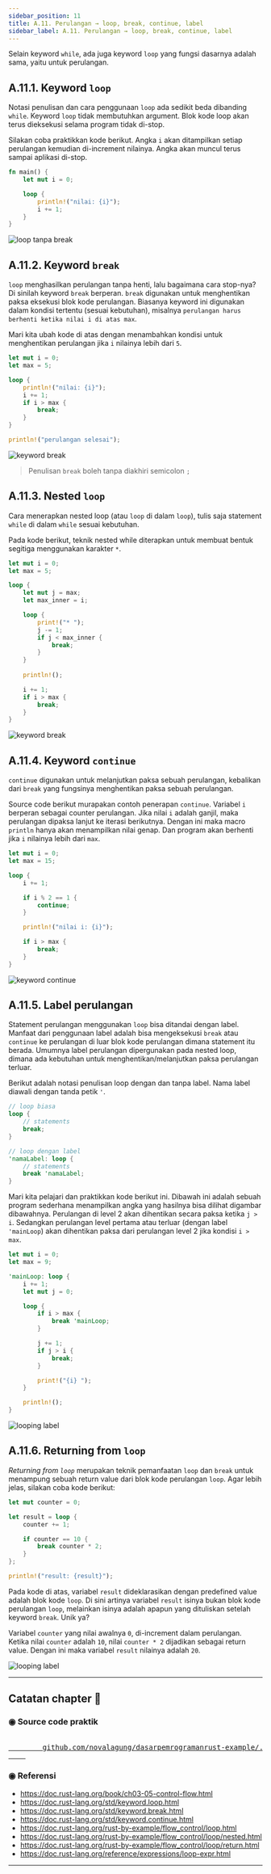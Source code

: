 ```yaml
---
sidebar_position: 11
title: A.11. Perulangan → loop, break, continue, label
sidebar_label: A.11. Perulangan → loop, break, continue, label
---
```


Selain keyword `while`, ada juga keyword `loop` yang fungsi dasarnya adalah sama, yaitu untuk perulangan.

## A.11.1. Keyword `loop`

Notasi penulisan dan cara penggunaan `loop` ada sedikit beda dibanding `while`. Keyword `loop` tidak membutuhkan argument. Blok kode loop akan terus dieksekusi selama program tidak di-stop.

Silakan coba praktikkan kode berikut. Angka `i` akan ditampilkan setiap perulangan kemudian di-increment nilainya. Angka akan muncul terus sampai aplikasi di-stop.

```rust
fn main() {
    let mut i = 0;

    loop {
        println!("nilai: {i}");
        i += 1;
    }
}
```

![loop tanpa break](img/perulangan-loop-break-continue-label-1.png)

## A.11.2. Keyword `break`

`loop` menghasilkan perulangan tanpa henti, lalu bagaimana cara stop-nya? Di sinilah keyword `break` berperan. `break` digunakan untuk menghentikan paksa eksekusi blok kode perulangan. Biasanya keyword ini digunakan dalam kondisi tertentu (sesuai kebutuhan), misalnya `perulangan harus berhenti ketika nilai i di atas max`.

Mari kita ubah kode di atas dengan menambahkan kondisi untuk menghentikan perulangan jika `i` nilainya lebih dari `5`.

```rust
let mut i = 0;
let max = 5;

loop {
    println!("nilai: {i}");
    i += 1;
    if i > max {
        break;
    }
}

println!("perulangan selesai");
```

![keyword break](img/perulangan-loop-break-continue-label-2.png)

> Penulisan `break` boleh tanpa diakhiri semicolon `;`

## A.11.3. Nested `loop`

Cara menerapkan nested loop (atau `loop` di dalam `loop`), tulis saja statement `while` di dalam `while` sesuai kebutuhan.

Pada kode berikut, teknik nested while diterapkan untuk membuat bentuk segitiga menggunakan karakter `*`.

```rust
let mut i = 0;
let max = 5;

loop {
    let mut j = max;
    let max_inner = i;

    loop {
        print!("* ");
        j -= 1;
        if j < max_inner {
            break;
        }
    }
    
    println!();

    i += 1;
    if i > max {
        break;
    }
}
```

![keyword break](img/perulangan-loop-break-continue-label-3.png)

## A.11.4. Keyword `continue`

`continue` digunakan untuk melanjutkan paksa sebuah perulangan, kebalikan dari `break` yang fungsinya menghentikan paksa sebuah perulangan.

Source code berikut murapakan contoh penerapan `continue`. Variabel `i` berperan sebagai counter perulangan. Jika nilai `i` adalah ganjil, maka perulangan dipaksa lanjut ke iterasi berikutnya. Dengan ini maka macro `println` hanya akan menampilkan nilai genap. Dan program akan berhenti jika `i` nilainya lebih dari `max`.

```rust
let mut i = 0;
let max = 15;

loop {
    i += 1;

    if i % 2 == 1 {
        continue;
    }

    println!("nilai i: {i}");

    if i > max {
        break;
    }
}
```

![keyword continue](img/perulangan-loop-break-continue-label-4.png)

## A.11.5. Label perulangan

Statement perulangan menggunakan `loop` bisa ditandai dengan label. Manfaat dari penggunaan label adalah bisa mengeksekusi `break` atau `continue` ke perulangan di luar blok kode perulangan dimana statement itu berada. Umumnya label perulangan dipergunakan pada nested loop, dimana ada kebutuhan untuk menghentikan/melanjutkan paksa perulangan terluar.

Berikut adalah notasi penulisan loop dengan dan tanpa label. Nama label diawali dengan tanda petik `'`.

```rust
// loop biasa
loop {
    // statements
    break;
}

// loop dengan label
'namaLabel: loop {
    // statements
    break 'namaLabel;
}
```

Mari kita pelajari dan praktikkan kode berikut ini. Dibawah ini adalah sebuah program sederhana menampilkan angka yang hasilnya bisa dilihat digambar dibawahnya. Perulangan di level 2 akan dihentikan secara paksa ketika `j > i`. Sedangkan perulangan level pertama atau terluar (dengan label `'mainLoop`) akan dihentikan paksa dari perulangan level 2 jika kondisi `i > max`.

```rust
let mut i = 0;
let max = 9;

'mainLoop: loop {
    i += 1;
    let mut j = 0;

    loop {
        if i > max {
            break 'mainLoop;
        }

        j += 1;
        if j > i {
            break;
        }

        print!("{i} ");
    }

    println!();
}
```

![looping label](img/perulangan-loop-break-continue-label-5.png)

## A.11.6. Returning from `loop`

*Returning from `loop`* merupakan teknik pemanfaatan `loop` dan `break` untuk menampung sebuah return value dari blok kode perulangan `loop`. Agar lebih jelas, silakan coba kode berikut:

```rust
let mut counter = 0;

let result = loop {
    counter += 1;

    if counter == 10 {
        break counter * 2;
    }
};

println!("result: {result}");
```

Pada kode di atas, variabel `result` dideklarasikan dengan predefined value adalah blok kode `loop`. Di sini artinya variabel `result` isinya bukan blok kode perulangan `loop`, melainkan isinya adalah apapun yang dituliskan setelah keyword `break`. Unik ya?

Variabel `counter` yang nilai awalnya `0`, di-increment dalam perulangan. Ketika nilai `counter` adalah `10`, nilai `counter * 2` dijadikan sebagai return value. Dengan ini maka variabel `result` nilainya adalah `20`.

![looping label](img/perulangan-loop-break-continue-label-6.png)

---

## Catatan chapter 📑

### ◉ Source code praktik

<pre>
    <a href="https://github.com/novalagung/dasarpemrogramanrust-example/tree/master/perulangan_loop_break_continue_label">
        github.com/novalagung/dasarpemrogramanrust-example/../perulangan_loop_break_continue_label
    </a>
</pre>

### ◉ Referensi

- https://doc.rust-lang.org/book/ch03-05-control-flow.html
- https://doc.rust-lang.org/std/keyword.loop.html
- https://doc.rust-lang.org/std/keyword.break.html
- https://doc.rust-lang.org/std/keyword.continue.html
- https://doc.rust-lang.org/rust-by-example/flow_control/loop.html
- https://doc.rust-lang.org/rust-by-example/flow_control/loop/nested.html
- https://doc.rust-lang.org/rust-by-example/flow_control/loop/return.html
- https://doc.rust-lang.org/reference/expressions/loop-expr.html

---
